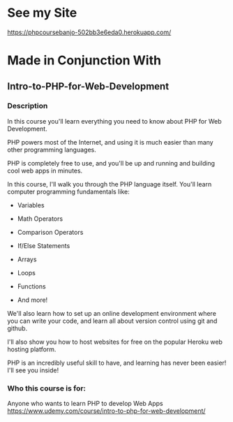 # See my Site
https://phpcoursebanjo-502bb3e6eda0.herokuapp.com/

# Made in Conjunction With
## Intro-to-PHP-for-Web-Development
### Description
In this course you'll learn everything you need to know about PHP for Web Development.

PHP powers most of the Internet, and using it is much easier than many other programming languages. 

PHP is completely free to use, and you'll be up and running and building cool web apps in minutes. 

In this course, I'll walk you through the PHP language itself.  You'll learn computer programming fundamentals like:

- Variables

- Math Operators

- Comparison Operators

- If/Else Statements

- Arrays

- Loops

- Functions

- And more!

We'll also learn how to set up an online development environment where you can write your code, and learn all about version control using git and github.

I'll also show you how to host websites for free on the popular Heroku web hosting platform.

PHP is an incredibly useful skill to have, and learning has never been easier!  I'll see you inside!

### Who this course is for:
Anyone who wants to learn PHP to develop Web Apps
https://www.udemy.com/course/intro-to-php-for-web-development/

